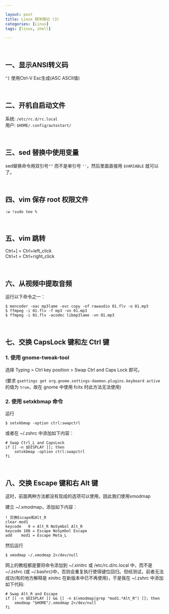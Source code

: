 ```yaml
---

layout: post
title: Linux 随学随记 (3)
categories: [Linux]
tags: [linux, shell]

---
```


<br />

## 一、显示ANSI转义码

`^[`  使用Ctrl-V Esc生成(ASC ASCII值)

  <br />

## 二、开机自启动文件

系统: `/etc/rc.d/rc.local`  
用户: `$HOME/.config/autostart/`

  <br />

## 三、sed 替换中使用变量

sed替换命令用双引号`""` 而不是单引号 `''`，然后里面直接用 `$VARIABLE` 就可以了。

  <br />

## 四、vim 保存 root 权限文件

~~~
:w !sudo tee %
~~~

  <br />

## 五、vim 跳转

Ctrl+] = Ctrl+left\_click  
Ctrl+t = Ctrl+right\_click

  <br />

## 六、从视频中提取音频

运行以下命令之一：

~~~ shell
$ mencoder -oac mp3lame -ovc copy -of rawaudio 01.flv -o 01.mp3
$ ffmpeg -i 01.flv -f mp3 -vn 01.mp3
$ ffmpeg -i 01.flv -acodec libmp3lame -vn 01.mp3
~~~

  <br />

## 七、交换 CapsLock 键和左 Ctrl 键

### 1. 使用 gnome-tweak-tool

选择 Typing > Ctrl key position > Swap Ctrl and Caps Lock 即可。

(要求 `gsettings get org.gnome.settings-daemon.plugins.keyboard active` 的值为 `true`，故在 gnome 中使用 fcitx 时此方法无法使用)

### 2. 使用 setxkbmap 命令

运行

~~~ shell
$ setxkbmap -option ctrl:swapctrl
~~~

或者在 ~/.zshrc 中添加如下内容：

~~~ shell
# Swap Ctrl_L and CapsLock
if [[ -n $DISPLAY ]]; then
	setxkbmap -option ctrl:swapctrl
fi
~~~

  <br />

## 八、交换 Escape 键和右 Alt 键

这时，前面两种方法都没有现成的选项可以使用，因此我们使用xmodmap

建立 ~/.xmodmap，添加如下内容：

~~~
! 交换Escape和Alt_R
clear mod1
keycode   9 = Alt_R NoSymbol Alt_R
keycode 108 = Escape NoSymbol Escape
add    mod1 = Escape Meta_L
~~~

然后运行

~~~ shell
$ xmodmap ~/.xmodmap 2>/dev/null
~~~

网上的教程都是要将命令添加到 ~/.xinitrc 或 /etc/rc.d/rc.local 中，而不是 ~/.zshrc (或 ~/.bashrc)中，否则会重复执行使得键位回归。但经测试，前者无法成功(有的地方解释是 xinitrc 在新版本中已不再使用)，于是我在 ~/.zshrc 中添加如下代码:

```shell
# Swap Alt_R and Escape
if [[ -n $DISPLAY ]] && [[ -n $(xmodmap|grep "mod1.*Alt_R") ]]; then
	xmodmap "$HOME"/.xmodmap 2>/dev/null
fi
```

  <br />
